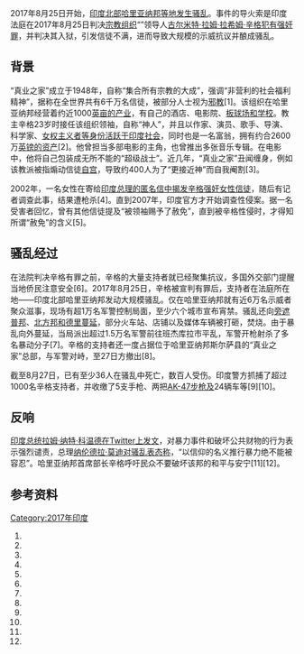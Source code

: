 2017年8月25日开始，[印度北部](../Page/印度.md "wikilink")[哈里亚纳邦等地发生骚乱](../Page/哈里亚纳邦.md "wikilink")。事件的导火索是印度法庭在2017年8月25日判决[宗教组织](../Page/宗教.md "wikilink")“”领导人[古尔米特·拉姆·拉希姆·辛格犯有](../Page/古尔米特·拉姆·拉希姆·辛格.md "wikilink")[强奸罪](../Page/强奸.md "wikilink")，并判决其入狱，引发信徒不满，进而导致大规模的示威抗议并酿成骚乱。

## 背景

“真业之家”成立于1948年，自称“集合所有宗教的大成”，强调“非营利的社会福利精神”，据称在全世界共有6千万名信徒，被部分人士视为[邪教](../Page/邪教.md "wikilink")\[1\]。该组织在哈里亚纳邦经营着约近1000[英亩的产业](https://zh.wikipedia.org/wiki/英亩 "wikilink")，有自己的酒店、电影院、[板球场和学校](https://zh.wikipedia.org/wiki/板球 "wikilink")。教主辛格23岁时接任该组织领袖，自称“神人”，并且以作家、演员、歌手、导演、科学家、[女权主义者等身份活跃于印度社会](https://zh.wikipedia.org/wiki/女权主义 "wikilink")，同时也是一名富翁，拥有约合2600万[英镑的资产](../Page/英镑.md "wikilink")\[2\]。他曾担当多部电影的主角，也曾推出多张音乐专辑。在电影中，他将自己包装成无所不能的“超级战士”。近几年，“真业之家”丑闻缠身，例如该教派被指煽动信徒[自宫](https://zh.wikipedia.org/wiki/自宫 "wikilink")，导致约400人为了“更接近神”而自我阉割\[3\]。

2002年，一名女性在寄给[印度总理的匿名信中揭发辛格强奸女性信徒](../Page/印度总理.md "wikilink")，随后有记者调查此事，结果遭枪杀\[4\]。直到2007年，印度官方才开始调查性侵案。据一名受害者回忆，曾有其他信徒提及“被领袖赐予了赦免”，直到被辛格性侵时，才得知所谓“赦免”的含义\[5\]。

## 骚乱经过

在法院判决辛格有罪之前，辛格的大量支持者就已经聚集抗议，多国外交部门提醒当地侨民注意安全\[6\]。2017年8月25日，辛格被宣判有罪后，支持者在法庭所在地——印度北部哈里亚纳邦发动大规模骚乱。仅在哈里亚纳邦就有近6万名示威者聚众滋事，现场有超1万名军警控制局面，至少六个城市宣布宵禁。骚乱还向[旁遮普邦](../Page/旁遮普邦.md "wikilink")、[北方邦和](../Page/北方邦.md "wikilink")[德里蔓延](../Page/德里.md "wikilink")，部分火车站、店铺以及媒体车辆被打砸，焚烧。由于暴乱向外蔓延，当局派出超过1.5万名军警前往班杰库拉市平乱，军警开枪射杀了多名暴动分子\[7\]。辛格的支持者还一度占据位于哈里亚纳邦斯尔萨县的“真业之家”总部，与军警对峙，至27日方撤出\[8\]。

截至8月27日，已有至少36人在骚乱中死亡，数百人受伤。印度警方抓捕了超过1000名辛格支持者，并收缴了5支手枪、两把[AK-47步枪及](https://zh.wikipedia.org/wiki/AK-47 "wikilink")24辆车等\[9\]\[10\]。

## 反响

[印度总统](https://zh.wikipedia.org/wiki/印度总统 "wikilink")[拉姆·纳特·科温德在](../Page/拉姆·纳特·科温德.md "wikilink")[Twitter上发文](../Page/Twitter.md "wikilink")，对暴力事件和破坏公共财物的行为表示强烈谴责，总理[纳伦德拉·莫迪对骚乱表态称](../Page/纳伦德拉·莫迪.md "wikilink")，“以信仰的名义推行暴力绝不能被容忍”。哈里亚纳邦首席部长辛格呼吁民众不要破坏该邦的和平与安宁\[11\]\[12\]。

## 参考资料

[Category:2017年印度](https://zh.wikipedia.org/wiki/Category:2017年印度 "wikilink")

1.

2.

3.

4.

5.
6.
7.

8.

9.
10.

11.

12.